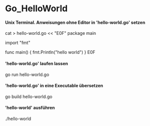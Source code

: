 # Go_HelloWorld
#### Unix Terminal. Anweisungen ohne Editor in 'hello-world.go' setzen
  cat > hello-world.go << "E0F"
  package main

  import "fmt"

  func main() {
    fmt.Println("hello world")
  }
  E0F
#### 'hello-world.go' laufen lassen
  go run hello-world.go
#### 'hello-world.go' in eine Executable übersetzen
  go build hello-world.go
#### 'hello-world' ausführen
  ./hello-world
